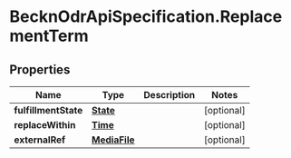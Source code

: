 # BecknOdrApiSpecification.ReplacementTerm

## Properties

Name | Type | Description | Notes
------------ | ------------- | ------------- | -------------
**fulfillmentState** | [**State**](State.md) |  | [optional] 
**replaceWithin** | [**Time**](Time.md) |  | [optional] 
**externalRef** | [**MediaFile**](MediaFile.md) |  | [optional] 


